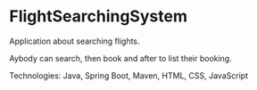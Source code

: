# FlightSearchingSystem

Application about searching flights.

Aybody can search, then book and after to list their booking.

Technologies: Java, Spring Boot, Maven, HTML, CSS, JavaScript
